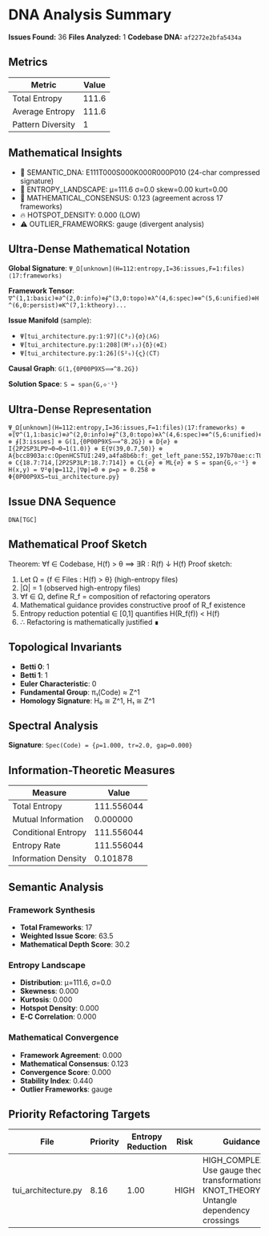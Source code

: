 # DNA Analysis Summary

**Issues Found:** 36
**Files Analyzed:** 1
**Codebase DNA:** `af2272e2bfa5434a`

## Metrics

| Metric | Value |
|--------|-------|
| Total Entropy | 111.6 |
| Average Entropy | 111.6 |
| Pattern Diversity | 1 |

## Mathematical Insights

- 🧬 SEMANTIC_DNA: E111T000S000K000R000P010 (24-char compressed signature)
- 🌄 ENTROPY_LANDSCAPE: μ=111.6 σ=0.0 skew=0.00 kurt=0.00
- 🔬 MATHEMATICAL_CONSENSUS: 0.123 (agreement across 17 frameworks)
- 🔥 HOTSPOT_DENSITY: 0.000 (LOW)
- ⚠️  OUTLIER_FRAMEWORKS: gauge (divergent analysis)

## Ultra-Dense Mathematical Notation

**Global Signature**: `Ψ_Ω[unknown](H=112:entropy,I=36:issues,F=1:files)⟨17:frameworks⟩`

**Framework Tensor**: `∇^(1,1:basic)⊗∂^(2,0:info)⊗∮^(3,0:topo)⊗λ^(4,6:spec)⊗⊗^(5,6:unified)⊗H^(6,0:persist)⊗K^(7,1:ktheory)...`

**Issue Manifold** (sample):
- `Ψ[tui_architecture.py:1:97](C³₂){σ}⟨λG⟩`
- `Ψ[tui_architecture.py:1:208](M²₁₂){δ}⟨⊗Σ⟩`
- `Ψ[tui_architecture.py:1:26](S²₉){ς}⟨CT⟩`

**Causal Graph**: `G(1,{0P00P9XS⟹^8.2G})`

**Solution Space**: `S = span{G,⟡⁻¹}`

## Ultra-Dense Representation

```
Ψ_Ω[unknown](H=112:entropy,I=36:issues,F=1:files)⟨17:frameworks⟩ ⊗ ⊗[∇^(1,1:basic)⊗∂^(2,0:info)⊗∮^(3,0:topo)⊗λ^(4,6:spec)⊗⊗^(5,6:unified)⊗H^(6,0:persist)⊗K^(7,1:ktheory)⊗∞^(8,1:ultimate)⊗⟂^(9,0:percol)⊗Ω^(10,1:random)⊗G^(11,9:gauge)⊗S^(12,1:spin)⊗⟡^(13,0:knot)⊗M^(14,1:matroid)⊗C^(15,1:category)⊗T^(16,6:tropical)⊗Σ^(17,2:advanced)] ⊗ ∮[3:issues] ⊗ G(1,{0P00P9XS⟹^8.2G}) ⊗ D{∅} ⊗ I{2P2SP3LP∇→0→0→1(1.0)} ⊗ E{∇(39,0.7,50)} ⊗ A{bcc8903a:c:OpenHCSTUI:249,a4fa8b6b:f:_get_left_pane:552,197b70ae:c:TUIState:87,032c8700:f:_get_dual_step_func_editor_content:776,2605b5e4:f:_get_plate_config_editor_content:807,574b1a1a:f:shutdown_components:976,ea143ab9:f:_check_components_initialized:1012,05e3e30b:f:_get_left_pane_with_frame:453,1cc202c7:f:_get_pipeline_editor_content:720,2e89a994:f:_get_plate_manager_content:748} ⊗ C{18.7:714,[2P2SP3LP:18.7:714]} ⊗ CL{∅} ⊗ ML{∅} ⊗ S = span{G,⟡⁻¹} ⊗ H(x,y) = ∇²φ|φ=112,|∇φ|=0 ⊗ ρ=ρ = 0.258 ⊗ Φ{0P00P9XS→tui_architecture.py}
```

## Issue DNA Sequence

```
DNA[TGC]
```

## Mathematical Proof Sketch

Theorem: ∀f ∈ Codebase, H(f) > θ ⟹ ∃R : R(f) ↓ H(f)
Proof sketch:
1. Let Ω = {f ∈ Files : H(f) > θ} (high-entropy files)
2. |Ω| = 1 (observed high-entropy files)
3. ∀f ∈ Ω, define R_f = composition of refactoring operators
4. Mathematical guidance provides constructive proof of R_f existence
5. Entropy reduction potential ∈ [0,1] quantifies H(R_f(f)) < H(f)
6. ∴ Refactoring is mathematically justified ∎

## Topological Invariants

- **Betti 0**: 1
- **Betti 1**: 1
- **Euler Characteristic**: 0
- **Fundamental Group**: π₁(Code) ≈ Z^1
- **Homology Signature**: H₀ ≅ Z^1, H₁ ≅ Z^1

## Spectral Analysis

**Signature**: `Spec(Code) = {ρ=1.000, tr=2.0, gap=0.000}`

## Information-Theoretic Measures

| Measure | Value |
|---------|-------|
| Total Entropy | 111.556044 |
| Mutual Information | 0.000000 |
| Conditional Entropy | 111.556044 |
| Entropy Rate | 111.556044 |
| Information Density | 0.101878 |

## Semantic Analysis

### Framework Synthesis
- **Total Frameworks**: 17
- **Weighted Issue Score**: 63.5
- **Mathematical Depth Score**: 30.2

### Entropy Landscape
- **Distribution**: μ=111.6, σ=0.0
- **Skewness**: 0.000
- **Kurtosis**: 0.000
- **Hotspot Density**: 0.000
- **E-C Correlation**: 0.000

### Mathematical Convergence
- **Framework Agreement**: 0.000
- **Mathematical Consensus**: 0.123
- **Convergence Score**: 0.000
- **Stability Index**: 0.440
- **Outlier Frameworks**: gauge

## Priority Refactoring Targets

| File | Priority | Entropy Reduction | Risk | Guidance |
|------|----------|-------------------|------|----------|
| tui_architecture.py | 8.16 | 1.00 | HIGH | HIGH_COMPLEXITY: Use gauge theory transformations, KNOT_THEORY: Untangle dependency crossings |
